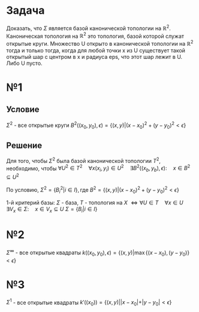# Задача
Доказать, что $\Sigma$ является базой канонической топологии на $\mathbb{R}^{2}$.
Каноническая топология на $\mathbb{R}^{2}$ это топология, базой которой служат открытые круги.
Множество U открыто в канонической топологии на $\mathbb{R}^{2}$ тогда и только тогда, когда для любой точки x из U существует такой открытый шар с центром в x и радиуса eps, что этот шар лежит в U. Либо U пусто.
# №1
## Условие
$\Sigma^{2}$ - все открытые круги $B^{2} ((x_{0}, y_{0}), \epsilon) = \left\{ (x, y) | (x - x_{0})^{2} + (y - y_{0})^{2} < \epsilon \right\}$
## Решение
Для того, чтобы $\Sigma^{2}$ была базой канонической топологии $T^{2}$, необходимо, чтобы $\forall U^{2} \in T^{2}  \quad  \forall x (x_{i}, y_{i}) \in U^{2}  \quad \exists B^{2} ((x_{b}, y_{b}), \epsilon):  \quad x \in B^{2} \subseteq U^{2}$


По условию, $\Sigma^{2} = \left\{ B^{2}_{i} | i \in I \right\}, \text{где } B^{2} = \left\{ (x, y) | (x - x_{0})^{2} + (y - y_{0})^{2} < \epsilon \right\}$

1-й критерий базы:
$\Sigma$ - база, $T$ - топология на $X$
	$\iff \forall U \in T  \quad  \forall x \in U  \quad  \exists V_{x} \in \Sigma:  \quad  x \in V_{x} \subseteq U$
	$\Sigma = \left\{ B_i | i \in I \right\}$




# №2
$\Sigma^{\infty}$ - все открытые квадраты $k((x_{0}, y_{0}), \epsilon) = \left\{ (x, y) | \max \left\{ (x - x_{0}), (y - y_{0}) \right\} < \epsilon \right\}$

# №3
$\Sigma^{1}$ - все открытые квадраты $k'((x_{0})) = \left\{ (x, y) | |x - x_{0}| + |y - y_{0}| < \epsilon \right\}$